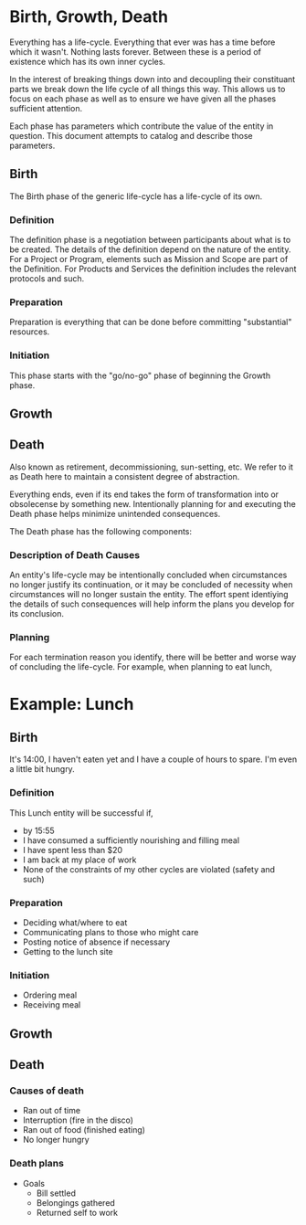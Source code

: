 # Birth, Growth, Death

Everything has a life-cycle. Everything that ever was has a time before which
it wasn't. Nothing lasts forever. Between these is a period of existence which
has its own inner cycles. 

In the interest of breaking things down into and decoupling their constituant
parts we break down the life cycle of all things this way. This allows us to
focus on each phase as well as to ensure we have given all the phases
sufficient attention.

Each phase has parameters which contribute the value of the entity in
question. This document attempts to catalog and describe those parameters.

## Birth

The Birth phase of the generic life-cycle has a life-cycle of its own.

### Definition

The definition phase is a negotiation between participants about what is to be
created. The details of the definition depend on the nature of the entity. For
a Project or Program, elements such as Mission and Scope are part of the
Definition. For Products and Services the definition includes the relevant
protocols and such.

### Preparation

Preparation is everything that can be done before committing "substantial"
resources.

### Initiation

This phase starts with the "go/no-go" phase of beginning the Growth phase.

## Growth

## Death

Also known as retirement, decommissioning, sun-setting, etc. We refer to it as
Death here to maintain a consistent degree of abstraction.

Everything ends, even if its end takes the form of transformation into or
obsolecense by something new. Intentionally planning for and executing the
Death phase helps minimize unintended consequences.

The Death phase has the following components:

### Description of Death Causes

An entity's life-cycle may be intentionally concluded when circumstances no
longer justify its continuation, or it may be concluded of necessity when
circumstances will no longer sustain the entity. The effort spent identiying
the details of such consequences will help inform the plans you develop for
its conclusion.

### Planning

For each termination reason you identify, there will be better and worse way
of concluding the life-cycle. For example, when planning to eat lunch, 

# Example: Lunch

## Birth

It's 14:00, I haven't eaten yet and I have a couple of hours to spare. I'm
even a little bit hungry.

### Definition

This Lunch entity will be successful if, 
- by 15:55 
- I have consumed a sufficiently nourishing and filling meal 
- I have spent less than $20
- I am back at my place of work
- None of the constraints of my other cycles are violated (safety and such)

### Preparation

- Deciding what/where to eat
- Communicating plans to those who might care
- Posting notice of absence if necessary
- Getting to the lunch site

### Initiation

- Ordering meal
- Receiving meal

## Growth

## Death

### Causes of death

- Ran out of time
- Interruption (fire in the disco)
- Ran out of food (finished eating)
- No longer hungry

### Death plans

- Goals
  - Bill settled
  - Belongings gathered
  - Returned self to work
